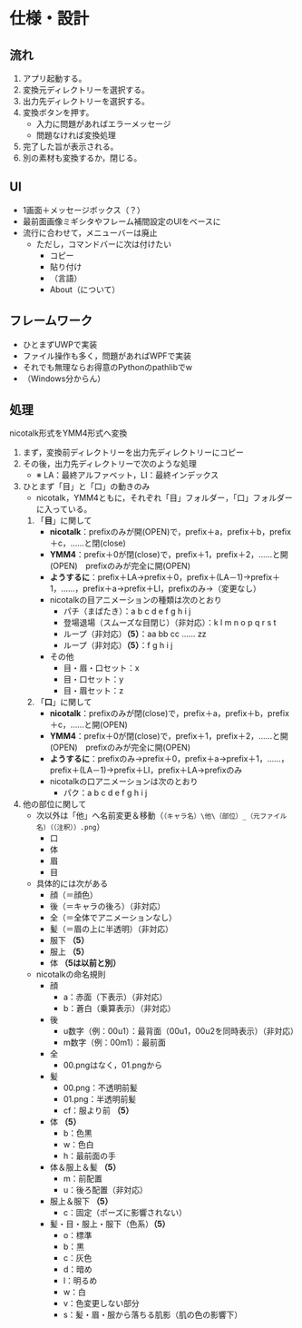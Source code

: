 # 仕様・設計

## 流れ

1. アプリ起動する。
1. 変換元ディレクトリーを選択する。
1. 出力先ディレクトリーを選択する。
1. 変換ボタンを押す。
	- 入力に問題があればエラーメッセージ
	- 問題なければ変換処理
1. 完了した旨が表示される。
1. 別の素材も変換するか，閉じる。


## UI

- 1画面＋メッセージボックス（？）
- 最前面画像ミギシタやフレーム補間設定のUIをベースに
- 流行に合わせて，メニューバーは廃止
	- ただし，コマンドバーに次は付けたい
		- コピー
		- 貼り付け
		- （言語）
		- About（について）


## フレームワーク

- ひとまずUWPで実装
- ファイル操作も多く，問題があればWPFで実装
- それでも無理ならお得意のPythonのpathlibでw
- （Windows分からん）


## 処理

nicotalk形式をYMM4形式へ変換

1. まず，変換前ディレクトリーを出力先ディレクトリーにコピー
1. その後，出力先ディレクトリーで次のような処理
	- ※ LA：最終アルファベット，LI：最終インデックス
1. ひとまず「目」と「口」の動きのみ
	- nicotalk，YMM4ともに，それぞれ「目」フォルダー，「口」フォルダーに入っている。
	1. 「**目**」に関して
		- **nicotalk**：prefixのみが開(OPEN)で，prefix＋a，prefix＋b，prefix＋c，……と閉(close)
		- **YMM4**：prefix＋0が閉(close)で，prefix＋1，prefix＋2，……と開(OPEN)　prefixのみが完全に開(OPEN)
		- **ようするに**：prefix＋LA→prefix＋0，prefix＋(LA－1)→prefix＋1，……，prefix＋a→prefix＋LI，prefixのみ→（変更なし）
		- nicotalkの目アニメーションの種類は次のとおり
			- パチ（まばたき）：a b c d e f g h i j
			- 登場退場（スムーズな目閉じ）（非対応）：k l m n o p q r s t
			- ループ（非対応）**（5）**：aa bb cc …… zz
			- ループ（非対応）**（5）**：f g h i j
		- その他
			- 目・眉・口セット：x
			- 目・口セット：y
			- 目・眉セット：z
	1. 「**口**」に関して
		- **nicotalk**：prefixのみが閉(close)で，prefix＋a，prefix＋b，prefix＋c，……と開(OPEN)
		- **YMM4**：prefix＋0が閉(close)で，prefix＋1，prefix＋2，……と開(OPEN)　prefixのみが完全に開(OPEN)
		- **ようするに**：prefixのみ→prefix＋0，prefix＋a→prefix＋1，……，prefix＋(LA－1)→prefix＋LI，prefix＋LA→prefixのみ
		- nicotalkの口アニメーションは次のとおり
			- パク：a b c d e f g h i j
1. 他の部位に関して
	- 次以外は「他」へ名前変更＆移動（`（キャラ名）\他\（部位）_（元ファイル名）（（注釈））.png`）
		- 口
		- 体
		- 眉
		- 目
	- 具体的には次がある
		- 顔（＝顔色）
		- 後（＝キャラの後ろ）（非対応）
		- 全（＝全体でアニメーションなし）
		- 髪（＝眉の上に半透明）（非対応）
		- 服下 **（5）**
		- 服上 **（5）**
		- 体 **（5は以前と別）**
	- nicotalkの命名規則
		- 顔
			- a：赤面（下表示）（非対応）
			- b：蒼白（乗算表示）（非対応）
		- 後
			- u数字（例：00u1）：最背面（00u1，00u2を同時表示）（非対応）
			- m数字（例：00m1）：最前面
		- 全
			- 00.pngはなく，01.pngから
		- 髪
			- 00.png：不透明前髪
			- 01.png：半透明前髪
			- cf：服より前 **（5）**
		- 体 **（5）**
			- b：色黒
			- w：色白
			- h：最前面の手
		- 体＆服上＆髪 **（5）**
			- m：前配置
			- u：後ろ配置（非対応）
		- 服上＆服下 **（5）**
			- c：固定（ポーズに影響されない）
		- 髪・目・服上・服下（色系）**（5）**
			- o：標準
			- b：黒
			- c：灰色
			- d：暗め
			- l：明るめ
			- w：白
			- v：色変更しない部分
			- s：髪・眉・服から落ちる肌影（肌の色の影響下）

